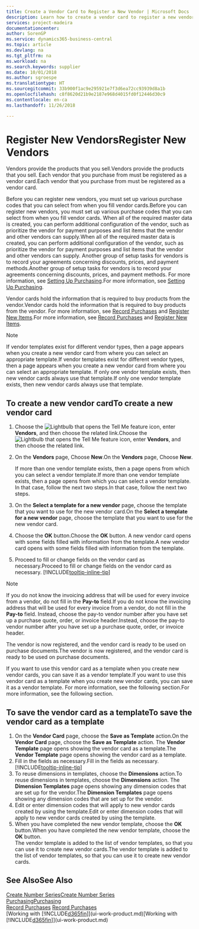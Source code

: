 ```yaml
---
title: Create a Vendor Card to Register a New Vendor | Microsoft Docs
description: Learn how to create a vendor card to register a new vendor or supplier.
services: project-madeira
documentationcenter: 
author: SorenGP
ms.service: dynamics365-business-central
ms.topic: article
ms.devlang: na
ms.tgt_pltfrm: na
ms.workload: na
ms.search.keywords: supplier
ms.date: 10/01/2018
ms.author: sgroespe
ms.translationtype: HT
ms.sourcegitcommit: 33b900f1ac9e295921e7f3d6ea72cc93939d8a1b
ms.openlocfilehash: c8f8620d21b9e2187e968d4015fd0f12446d30c9
ms.contentlocale: en-ca
ms.lasthandoff: 11/26/2018

---
```

# <a name="register-new-vendors"></a><span data-ttu-id="d0c98-103">Register New Vendors</span><span class="sxs-lookup"><span data-stu-id="d0c98-103">Register New Vendors</span></span>
<span data-ttu-id="d0c98-104">Vendors provide the products that you sell.</span><span class="sxs-lookup"><span data-stu-id="d0c98-104">Vendors provide the products that you sell.</span></span> <span data-ttu-id="d0c98-105">Each vendor that you purchase from must be registered as a vendor card.</span><span class="sxs-lookup"><span data-stu-id="d0c98-105">Each vendor that you purchase from must be registered as a vendor card.</span></span>

<span data-ttu-id="d0c98-106">Before you can register new vendors, you must set up various purchase codes that you can select from when you fill vendor cards.</span><span class="sxs-lookup"><span data-stu-id="d0c98-106">Before you can register new vendors, you must set up various purchase codes that you can select from when you fill vendor cards.</span></span> <span data-ttu-id="d0c98-107">When all of the required master data is created, you can perform additional configuration of the vendor, such as prioritize the vendor for payment purposes and list items that the vendor and other vendors can supply.</span><span class="sxs-lookup"><span data-stu-id="d0c98-107">When all of the required master data is created, you can perform additional configuration of the vendor, such as prioritize the vendor for payment purposes and list items that the vendor and other vendors can supply.</span></span> <span data-ttu-id="d0c98-108">Another group of setup tasks for vendors is to record your agreements concerning discounts, prices, and payment methods.</span><span class="sxs-lookup"><span data-stu-id="d0c98-108">Another group of setup tasks for vendors is to record your agreements concerning discounts, prices, and payment methods.</span></span> <span data-ttu-id="d0c98-109">For more information, see [Setting Up Purchasing](purchasing-setup-purchasing.md).</span><span class="sxs-lookup"><span data-stu-id="d0c98-109">For more information, see [Setting Up Purchasing](purchasing-setup-purchasing.md).</span></span>

<span data-ttu-id="d0c98-110">Vendor cards hold the information that is required to buy products from the vendor.</span><span class="sxs-lookup"><span data-stu-id="d0c98-110">Vendor cards hold the information that is required to buy products from the vendor.</span></span> <span data-ttu-id="d0c98-111">For more information, see [Record Purchases](purchasing-how-record-purchases.md) and [Register New Items](inventory-how-register-new-items.md).</span><span class="sxs-lookup"><span data-stu-id="d0c98-111">For more information, see [Record Purchases](purchasing-how-record-purchases.md) and [Register New Items](inventory-how-register-new-items.md).</span></span>

> [!NOTE]  
>   <span data-ttu-id="d0c98-112">If vendor templates exist for different vendor types, then a page appears when you create a new vendor card from where you can select an appropriate template.</span><span class="sxs-lookup"><span data-stu-id="d0c98-112">If vendor templates exist for different vendor types, then a page appears when you create a new vendor card from where you can select an appropriate template.</span></span> <span data-ttu-id="d0c98-113">If only one vendor template exists, then new vendor cards always use that template.</span><span class="sxs-lookup"><span data-stu-id="d0c98-113">If only one vendor template exists, then new vendor cards always use that template.</span></span>

## <a name="to-create-a-new-vendor-card"></a><span data-ttu-id="d0c98-114">To create a new vendor card</span><span class="sxs-lookup"><span data-stu-id="d0c98-114">To create a new vendor card</span></span>
1. <span data-ttu-id="d0c98-115">Choose the ![Lightbulb that opens the Tell Me feature](media/ui-search/search_small.png "Tell me what you want to do") icon, enter **Vendors**, and then choose the related link.</span><span class="sxs-lookup"><span data-stu-id="d0c98-115">Choose the ![Lightbulb that opens the Tell Me feature](media/ui-search/search_small.png "Tell me what you want to do") icon, enter **Vendors**, and then choose the related link.</span></span>  
2. <span data-ttu-id="d0c98-116">On the **Vendors** page, Choose **New**.</span><span class="sxs-lookup"><span data-stu-id="d0c98-116">On the **Vendors** page, Choose **New**.</span></span>

    <span data-ttu-id="d0c98-117">If more than one vendor template exists, then a page opens from which you can select a vendor template.</span><span class="sxs-lookup"><span data-stu-id="d0c98-117">If more than one vendor template exists, then a page opens from which you can select a vendor template.</span></span> <span data-ttu-id="d0c98-118">In that case, follow the next two steps.</span><span class="sxs-lookup"><span data-stu-id="d0c98-118">In that case, follow the next two steps.</span></span>
3. <span data-ttu-id="d0c98-119">On the **Select a template for a new vendor** page, choose the template that you want to use for the new vendor card.</span><span class="sxs-lookup"><span data-stu-id="d0c98-119">On the **Select a template for a new vendor** page, choose the template that you want to use for the new vendor card.</span></span>
4. <span data-ttu-id="d0c98-120">Choose the **OK** button.</span><span class="sxs-lookup"><span data-stu-id="d0c98-120">Choose the **OK** button.</span></span> <span data-ttu-id="d0c98-121">A new vendor card opens with some fields filled with information from the template.</span><span class="sxs-lookup"><span data-stu-id="d0c98-121">A new vendor card opens with some fields filled with information from the template.</span></span>
5. <span data-ttu-id="d0c98-122">Proceed to fill or change fields on the vendor card as necessary.</span><span class="sxs-lookup"><span data-stu-id="d0c98-122">Proceed to fill or change fields on the vendor card as necessary.</span></span> [!INCLUDE[tooltip-inline-tip](includes/tooltip-inline-tip_md.md)]

> [!NOTE]  
>   <span data-ttu-id="d0c98-123">If you do not know the invoicing address that will be used for every invoice from a vendor, do not fill in the **Pay-to** field.</span><span class="sxs-lookup"><span data-stu-id="d0c98-123">If you do not know the invoicing address that will be used for every invoice from a vendor, do not fill in the **Pay-to** field.</span></span> <span data-ttu-id="d0c98-124">Instead, choose the pay-to vendor number after you have set up a purchase quote, order, or invoice header.</span><span class="sxs-lookup"><span data-stu-id="d0c98-124">Instead, choose the pay-to vendor number after you have set up a purchase quote, order, or invoice header.</span></span>

<span data-ttu-id="d0c98-125">The vendor is now registered, and the vendor card is ready to be used on purchase documents.</span><span class="sxs-lookup"><span data-stu-id="d0c98-125">The vendor is now registered, and the vendor card is ready to be used on purchase documents.</span></span>

<span data-ttu-id="d0c98-126">If you want to use this vendor card as a template when you create new vendor cards, you can save it as a vendor template.</span><span class="sxs-lookup"><span data-stu-id="d0c98-126">If you want to use this vendor card as a template when you create new vendor cards, you can save it as a vendor template.</span></span> <span data-ttu-id="d0c98-127">For more information, see the following section.</span><span class="sxs-lookup"><span data-stu-id="d0c98-127">For more information, see the following section.</span></span>

## <a name="to-save-the-vendor-card-as-a-template"></a><span data-ttu-id="d0c98-128">To save the vendor card as a template</span><span class="sxs-lookup"><span data-stu-id="d0c98-128">To save the vendor card as a template</span></span>
1. <span data-ttu-id="d0c98-129">On the **Vendor Card** page, choose the **Save as Template** action.</span><span class="sxs-lookup"><span data-stu-id="d0c98-129">On the **Vendor Card** page, choose the **Save as Template** action.</span></span> <span data-ttu-id="d0c98-130">The **Vendor Template** page opens showing the vendor card as a template.</span><span class="sxs-lookup"><span data-stu-id="d0c98-130">The **Vendor Template** page opens showing the vendor card as a template.</span></span>
2. <span data-ttu-id="d0c98-131">Fill in the fields as necessary.</span><span class="sxs-lookup"><span data-stu-id="d0c98-131">Fill in the fields as necessary.</span></span> [!INCLUDE[tooltip-inline-tip](includes/tooltip-inline-tip_md.md)]
3. <span data-ttu-id="d0c98-132">To reuse dimensions in templates, choose the **Dimensions** action.</span><span class="sxs-lookup"><span data-stu-id="d0c98-132">To reuse dimensions in templates, choose the **Dimensions** action.</span></span> <span data-ttu-id="d0c98-133">The **Dimension Templates** page opens showing any dimension codes that are set up for the vendor.</span><span class="sxs-lookup"><span data-stu-id="d0c98-133">The **Dimension Templates** page opens showing any dimension codes that are set up for the vendor.</span></span>
4. <span data-ttu-id="d0c98-134">Edit or enter dimension codes that will apply to new vendor cards created by using the template.</span><span class="sxs-lookup"><span data-stu-id="d0c98-134">Edit or enter dimension codes that will apply to new vendor cards created by using the template.</span></span>
5. <span data-ttu-id="d0c98-135">When you have completed the new vendor template, choose the **OK** button.</span><span class="sxs-lookup"><span data-stu-id="d0c98-135">When you have completed the new vendor template, choose the **OK** button.</span></span>  
   <span data-ttu-id="d0c98-136">The vendor template is added to the list of vendor templates, so that you can use it to create new vendor cards.</span><span class="sxs-lookup"><span data-stu-id="d0c98-136">The vendor template is added to the list of vendor templates, so that you can use it to create new vendor cards.</span></span>

## <a name="see-also"></a><span data-ttu-id="d0c98-137">See Also</span><span class="sxs-lookup"><span data-stu-id="d0c98-137">See Also</span></span>
[<span data-ttu-id="d0c98-138">Create Number Series</span><span class="sxs-lookup"><span data-stu-id="d0c98-138">Create Number Series</span></span>](ui-create-number-series.md)  
[<span data-ttu-id="d0c98-139">Purchasing</span><span class="sxs-lookup"><span data-stu-id="d0c98-139">Purchasing</span></span>](purchasing-manage-purchasing.md)  
<span data-ttu-id="d0c98-140">[Record Purchases](purchasing-how-record-purchases.md) </span><span class="sxs-lookup"><span data-stu-id="d0c98-140">[Record Purchases](purchasing-how-record-purchases.md) </span></span>  
<span data-ttu-id="d0c98-141">[Working with [!INCLUDE[d365fin](includes/d365fin_md.md)]](ui-work-product.md)</span><span class="sxs-lookup"><span data-stu-id="d0c98-141">[Working with [!INCLUDE[d365fin](includes/d365fin_md.md)]](ui-work-product.md)</span></span>  

